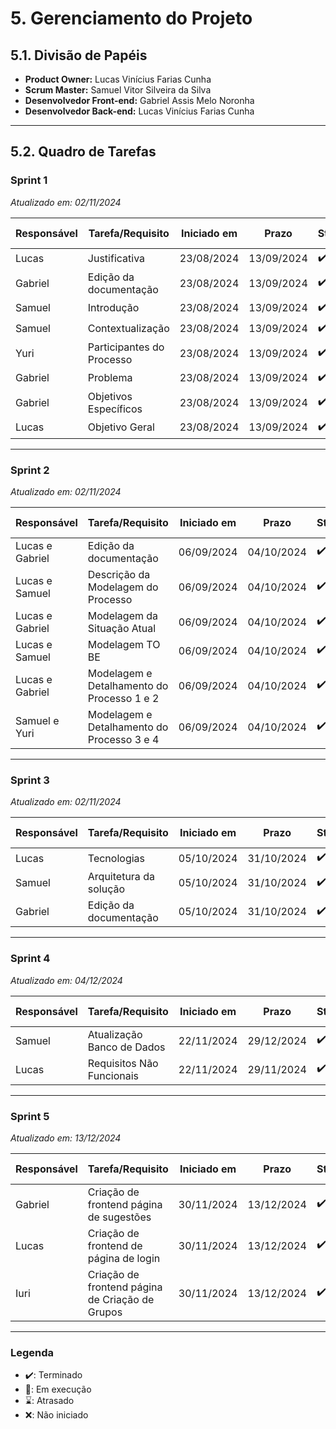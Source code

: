 # 5. Gerenciamento do Projeto

## 5.1. Divisão de Papéis

- **Product Owner:** Lucas Vinícius Farias Cunha
- **Scrum Master:** Samuel Vitor Silveira da Silva
- **Desenvolvedor Front-end:** Gabriel Assis Melo Noronha
- **Desenvolvedor Back-end:** Lucas Vinícius Farias Cunha
  
---

## 5.2. Quadro de Tarefas

### Sprint 1  
*Atualizado em: 02/11/2024*

| **Responsável** | **Tarefa/Requisito**      | **Iniciado em** | **Prazo**   | **Status** | **Terminado em** |
|------------------|---------------------------|-----------------|-------------|------------|------------------|
| Lucas            | Justificativa            | 23/08/2024      | 13/09/2024  | ✔️         | 05/09/2024       |
| Gabriel          | Edição da documentação   | 23/08/2024      | 13/09/2024  | ✔️         | 08/09/2024       |
| Samuel           | Introdução               | 23/08/2024      | 13/09/2024  | ✔️         | 11/09/2024       |
| Samuel           | Contextualização         | 23/08/2024      | 13/09/2024  | ✔️         | 02/09/2024       |
| Yuri             | Participantes do Processo | 23/08/2024     | 13/09/2024  | ✔️         | 13/09/2024       |
| Gabriel          | Problema                 | 23/08/2024      | 13/09/2024  | ✔️         | 04/09/2024       |
| Gabriel          | Objetivos Específicos    | 23/08/2024      | 13/09/2024  | ✔️         | 07/09/2024       |
| Lucas            | Objetivo Geral           | 23/08/2024      | 13/09/2024  | ✔️         | 23/08/2024       |

---

### Sprint 2  
*Atualizado em: 02/11/2024*

| **Responsável** | **Tarefa/Requisito**                 | **Iniciado em** | **Prazo**   | **Status** | **Terminado em** |
|------------------|--------------------------------------|-----------------|-------------|------------|------------------|
| Lucas e Gabriel  | Edição da documentação             | 06/09/2024      | 04/10/2024  | ✔️         | 04/10/2024       |
| Lucas e Samuel   | Descrição da Modelagem do Processo | 06/09/2024      | 04/10/2024  | ✔️         | 04/10/2024       |
| Lucas e Gabriel  | Modelagem da Situação Atual        | 06/09/2024      | 04/10/2024  | ✔️         | 04/10/2024       |
| Lucas e Samuel   | Modelagem TO BE                    | 06/09/2024      | 04/10/2024  | ✔️         | 04/10/2024       |
| Lucas e Gabriel     | Modelagem e Detalhamento do Processo 1 e 2 | 06/09/2024  | 04/10/2024  | ✔️         | 02/10/2024       |
| Samuel e Yuri | Modelagem e Detalhamento do Processo 3 e 4 | 06/09/2024  | 04/10/2024  | ✔️         | 04/10/2024       |

---

### Sprint 3  
*Atualizado em: 02/11/2024*

| **Responsável** | **Tarefa/Requisito**            | **Iniciado em** | **Prazo**   | **Status** | **Terminado em** |
|------------------|---------------------------------|-----------------|-------------|------------|------------------|
| Lucas             | Tecnologias                   | 05/10/2024      | 31/10/2024  | ✔️         | 25/10/2024       |
| Samuel           | Arquitetura da solução        | 05/10/2024      | 31/10/2024  | ✔️         | 25/10/2024       |
| Gabriel          | Edição da documentação        | 05/10/2024      | 31/10/2024  | ✔️         | 31/10/2024       |

---

### Sprint 4  
*Atualizado em: 04/12/2024*

| **Responsável** | **Tarefa/Requisito**             | **Iniciado em** | **Prazo**   | **Status** | **Terminado em** |
|------------------|----------------------------------|-----------------|-------------|------------|------------------|
| Samuel           | Atualização Banco de Dados      | 22/11/2024      | 29/12/2024  | ✔️         | 29/11/2024       |
| Lucas            | Requisitos Não Funcionais       | 22/11/2024      | 29/11/2024  | ✔️         | 06/11/2024       |

---

### Sprint 5  
*Atualizado em: 13/12/2024*

| **Responsável** | **Tarefa/Requisito**                 | **Iniciado em** | **Prazo**   | **Status** | **Terminado em** |
|------------------|--------------------------------------|-----------------|-------------|------------|------------------|
| Gabriel          | Criação de frontend página de sugestões | 30/11/2024 | 13/12/2024  | ✔️         | 06/12/2024       |
| Lucas            | Criação de frontend de página de login | 30/11/2024 | 13/12/2024  | ✔️         | 06/12/2024       |
| Iuri| Criação de frontend página de Criação de Grupos | 30/11/2024 | 13/12/2024 | ✔️| 06/12/2024|

---

### Legenda

- ✔️: Terminado  
- 📝: Em execução  
- ⌛: Atrasado  
- ❌: Não iniciado  

